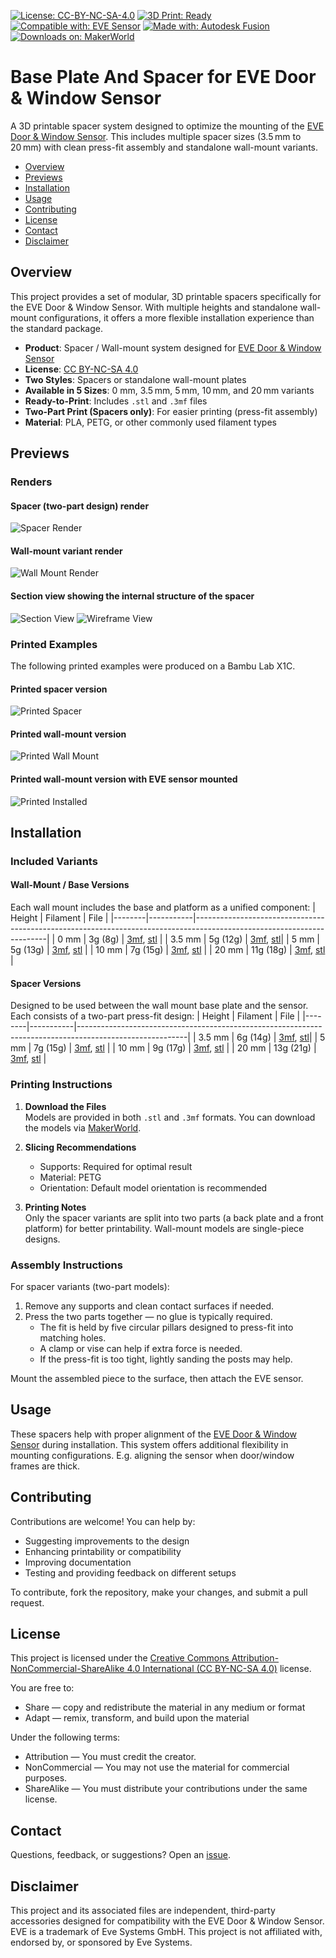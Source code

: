 [![License: CC-BY-NC-SA-4.0](https://img.shields.io/badge/License-CC--BY--NC--SA--4.0-lightgrey.svg)](https://creativecommons.org/licenses/by-nc-sa/4.0/)
[![3D Print: Ready](https://img.shields.io/badge/3D_Print-Ready-brightgreen.svg)](#installation)
[![Compatible with: EVE Sensor](https://img.shields.io/badge/Compatible_with-EVE_Sensor-blue.svg)](https://www.evehome.com/en/eve-door-window)
[![Made with: Autodesk Fusion](https://img.shields.io/badge/Made_with-Autodesk_Fusion-orange.svg)](https://www.autodesk.com/products/fusion-360/overview#top)
[![Downloads on: MakerWorld](https://img.shields.io/badge/MakerWorld-Download-blueviolet?logo=printables)](https://makerworld.com/en/models/your-model-id-here)

# Base Plate And Spacer for EVE Door & Window Sensor

A 3D printable spacer system designed to optimize the mounting of the [EVE Door & Window Sensor](https://www.evehome.com/en/eve-door-window). This includes multiple spacer sizes (3.5 mm to 20 mm) with clean press-fit assembly and standalone wall-mount variants.

- [Overview](#overview)
- [Previews](#previews)
- [Installation](#installation)
- [Usage](#usage)
- [Contributing](#contributing)
- [License](#license)
- [Contact](#contact)
- [Disclaimer](#disclaimer)

## Overview

This project provides a set of modular, 3D printable spacers specifically for the EVE Door & Window Sensor. With multiple heights and standalone wall-mount configurations, it offers a more flexible installation experience than the standard package.

- **Product**: Spacer / Wall-mount system designed for [EVE Door & Window Sensor](https://www.evehome.com/en/eve-door-window)
- **License**: [CC BY-NC-SA 4.0](https://creativecommons.org/licenses/by-nc-sa/4.0/)
- **Two Styles**: Spacers or standalone wall-mount plates
- **Available in 5 Sizes**: 0 mm, 3.5 mm, 5 mm, 10 mm, and 20 mm variants  
- **Ready-to-Print**: Includes `.stl` and `.3mf` files
- **Two-Part Print (Spacers only)**: For easier printing (press-fit assembly)
- **Material**: PLA, PETG, or other commonly used filament types

## Previews

### Renders

#### Spacer (two-part design) render
![Spacer Render](images/render_spacer.png)

#### Wall-mount variant render
![Wall Mount Render](images/render_wallmount.png)

#### Section view showing the internal structure of the spacer
![Section View](images/render_section.png) ![Wireframe View](images/render_wireframe.png)

### Printed Examples
The following printed examples were produced on a Bambu Lab X1C.

#### Printed spacer version
![Printed Spacer](images/printed_spacer.png)

#### Printed wall-mount version
![Printed Wall Mount](images/printed_wallmount.png)

#### Printed wall-mount version with EVE sensor mounted
![Printed Installed](images/printed_installed.png)

## Installation

### Included Variants

#### Wall-Mount / Base Versions  
Each wall mount includes the base and platform as a unified component:
| Height | Filament  | File                                                                                                                  |
|--------|-----------|-----------------------------------------------------------------------------------------------------------------------|
| 0 mm   | 3g (8g)   | [3mf](models/EveDoorAndWindowSensorWallmountBase0mm.3mf), [stl](models/EveDoorAndWindowSensorWallmountBase0mm.stl)    |
| 3.5 mm | 5g (12g)  | [3mf](models/EveDoorAndWindowSensorWallmountBase3.5mm.3mf), [stl](models/EveDoorAndWindowSensorWallmountBase3.5mm.stl)|
| 5 mm   | 5g (13g)  | [3mf](models/EveDoorAndWindowSensorWallmountBase5mm.3mf), [stl](models/EveDoorAndWindowSensorWallmountBase5mm.stl)    |
| 10 mm  | 7g (15g)  | [3mf](models/EveDoorAndWindowSensorWallmountBase10mm.3mf), [stl](models/EveDoorAndWindowSensorWallmountBase10mm.stl)  |
| 20 mm  | 11g (18g) | [3mf](models/EveDoorAndWindowSensorWallmountBase20mm.3mf), [stl](models/EveDoorAndWindowSensorWallmountBase20mm.stl)  |

#### Spacer Versions  
Designed to be used between the wall mount base plate and the sensor. Each consists of a two-part press-fit design:
| Height | Filament  | File                                                                                                    |
|--------|-----------|---------------------------------------------------------------------------------------------------------|
| 3.5 mm | 6g (14g)  | [3mf](models/EveDoorAndWindowSensorSpacer3.5mm.3mf), [stl](models/EveDoorAndWindowSensorSpacer3.5mm.stl)|
| 5 mm   | 7g (15g)  | [3mf](models/EveDoorAndWindowSensorSpacer5mm.3mf), [stl](models/EveDoorAndWindowSensorSpacer5mm.stl)    |
| 10 mm  | 9g (17g)  | [3mf](models/EveDoorAndWindowSensorSpacer10mm.3mf), [stl](models/EveDoorAndWindowSensorSpacer10mm.stl)  |
| 20 mm  | 13g (21g) | [3mf](models/EveDoorAndWindowSensorSpacer20mm.3mf), [stl](models/EveDoorAndWindowSensorSpacer20mm.stl)  |

### Printing Instructions

1. **Download the Files**  
   Models are provided in both `.stl` and `.3mf` formats.
   You can download the models via [MakerWorld](https://makerworld.com/en/models/your-model-id-here).

2. **Slicing Recommendations**
   - Supports: Required for optimal result
   - Material: PETG  
   - Orientation: Default model orientation is recommended

3. **Printing Notes**  
   Only the spacer variants are split into two parts (a back plate and a front platform) for better printability. Wall-mount models are single-piece designs.

### Assembly Instructions

For spacer variants (two-part models):
1. Remove any supports and clean contact surfaces if needed.
2. Press the two parts together — no glue is typically required.  
   - The fit is held by five circular pillars designed to press-fit into matching holes.
   - A clamp or vise can help if extra force is needed.
   - If the press-fit is too tight, lightly sanding the posts may help.

Mount the assembled piece to the surface, then attach the EVE sensor.

## Usage

These spacers help with proper alignment of the [EVE Door & Window Sensor](https://www.evehome.com/en/eve-door-window) during installation. This system offers additional flexibility in mounting configurations. E.g. aligning the sensor when door/window frames are thick.

## Contributing

Contributions are welcome! You can help by:
- Suggesting improvements to the design
- Enhancing printability or compatibility
- Improving documentation
- Testing and providing feedback on different setups

To contribute, fork the repository, make your changes, and submit a pull request.

## License

This project is licensed under the [Creative Commons Attribution-NonCommercial-ShareAlike 4.0 International (CC BY-NC-SA 4.0)](https://creativecommons.org/licenses/by-nc-sa/4.0/) license.

You are free to:
- Share — copy and redistribute the material in any medium or format  
- Adapt — remix, transform, and build upon the material  

Under the following terms:
- Attribution — You must credit the creator.  
- NonCommercial — You may not use the material for commercial purposes.  
- ShareAlike — You must distribute your contributions under the same license.

## Contact

Questions, feedback, or suggestions? Open an [issue](https://github.com/healerz/eve-sensor-door-window-spacer/issues).

## Disclaimer
This project and its associated files are independent, third-party accessories designed for compatibility with the EVE Door & Window Sensor.
EVE is a trademark of Eve Systems GmbH. This project is not affiliated with, endorsed by, or sponsored by Eve Systems.
